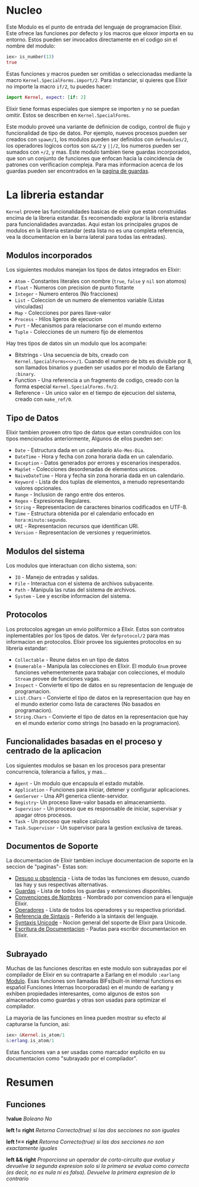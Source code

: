 # Nucleo
Este Modulo es el punto de entrada del lenguaje de programacion Elixir.
Este ofrece las funciones por defecto y los macros que eloxor importa en su entorno. Estos pueden ser invocados directamente en el codigo sin el nombre del modulo:
```elixir
iex> is_number(13)
true
```
Estas funciones y macros pueden ser omitidas o seleccionadas mediante la macro `Kernel.SpecialForms.import/2`. Para instanciar, si quieres que Elixir no importe la macro `if/2`, tu puedes hacer:
```elixir
import Kernel, expect: [if: 2]
```
Elixir tiene formas especiales que siempre se importen y no se puedan omitir. Estos se describen en `Kernel.SpecialForms`.

Este modulo proveé una variante de definicion de codigo, control de flujo y funcionalidad de tipo de datos. Por ejemplo, nuevos procesos pueden ser creados con `spawn/1`, los modulos pueden ser definidos con `defmodules/2`, los operadores logicos cortos son `&&/2` y `||/2`, los numeros pueden ser sumados con `+/2`, y mas. Este modulo tambien tiene guardas incorporados, que son un conjunto de funciones que enfocan hacia la coincidencia de patrones con verificacion compleja. Para mas informacion acerca de los guardas pueden ser encontrados en la [pagina de guardas](https://hexdocs.pm/elixir/guards.html).

# La libreria estandar
`Kernel` provee las funcionalidades basicas de elixir que estan construidas encima de la libreria estandar. Es recomendado explorar la libreria estandar para funcionalidades avanzadas. Aqui estan los principales grupos de modulos en la libreria estandar (esta lista no es una completa referencia, vea la documentacion en la barra lateral para todas las entradas).

## Modulos incorporados
Los siguientes modulos manejan los tipos de datos integrados en Elixir:
* `Atom` - Constantes literales con nombre (`true`, `false` y `nil` son atomos)
* `Float` - Numeros con precision de punto flotante
* `Integer` - Numero enteros (No fracciones)
* `List` - Coleccion de un numero de elementos variable (Listas vinculadas)
* `Map` - Colecciones por pares llave-valor
* `Process` - Hilos ligeros de ejecucion
* `Port` - Mecanismos para relacionarse con el mundo externo
* `Tuple` - Colecciones de un numero fijo de elementos

Hay tres tipos de datos sin un modulo que los acompañe:
* Bitstrings - Una secuencia de bits, creado con `Kernel.SpecialForms<<>>/1`. Cuando el numero de bits es divisible por 8, son llamados binarios y pueden ser usados por el modulo de Earlang `:binary`.
* Function - Una referencia a un fragmento de codigo, creado con la forma especial `Kernel.SpecialForms.fn/2`.
* Reference - Un unico valor en el tiempo de ejecucion del sistema, creado con `make_ref/0`.

## Tipo de Datos
Elixir tambien proveen otro tipo de datos que estan construidos con los tipos mencionados anteriormente, Algunos de ellos pueden ser:
* `Date` - Estructura dada en un calendario `Año-Mes-Dia`.
* `DateTime` - Hora y fecha con zona horaria dada en un calendario.
* `Exception` - Datos generados por errores y escenarios inesperados.
* `MapSet` - Colecciones desordenadas de elementos unicos.
* `NaiveDateTime` - Hora y fecha sin zona horaria dada en un calendario.
* `Keyword` - Lista de dos tuplas de elementos, a menudo representando valores opcionales.
* `Range` - Inclusion de rango entre dos enteros.
* `Regex` - Expresiones Regulares.
* `String` - Representacion de caracteres binarios codificados en UTF-8.
* `Time` - Estructura obtenida por el calendario enfocado en `hora:minuto:segundo`.
* `URI` -  Representacion recursos que identifican URI.
* `Version` - Representacion de versiones y requerimietos.

## Modulos del sistema
Los modulos que interactuan con dicho sistema, son:
* `IO` - Manejo de entradas y salidas.
* `File` - Interactua con el sistema de archivos subyacente.
* `Path` - Manipula las rutas del sistema de archivos.
* `System` - Lee y escribe informacion del sistema.

## Protocolos
Los protocolos agregan un envio poliformico a Elixir. Estos son contratos inplementables por los tipos de datos. Ver `defprotocol/2` para mas informacion en protocolos. Elixir provee los siguientes protocolos en su libreria estandar:
* `Collectable` - Reune datos en un tipo de datos
* `Enumerable` - Manipula las colecciones en Elixir. El modulo `Enum` provee funciones vehementemente para trabajar con colecciones, el modulo `Stream` provee de funciones vagas.
* `Inspect` - Convierte el tipo de datos en su representacion de lenguaje de programacion.
* `List.Chars` - Convierte el tipo de datos en la representacion que hay en el mundo exterior como lista de caracteres (No basados en programacion).
* `String.Chars` - Convierte el tipo de datos en la representacion que hay en el mundo exterior como strings (no basado en la programacion).

## Funcionalidades basadas en el proceso y centrado de la aplicacion
Los siguientes modulos se basan en los procesos para presentar concurrencia, tolerancia a fallos, y mas...
* `Agent` - Un modulo que encapsula el estado mutable.
* `Application` - Funciones para iniciar, detener y configurar aplicaciones.
* `GenServer` - Una API generica cliente-servidor.
* `Registry`- Un proceso llave-valor basada en almacenamiento.
* `Supervisor` - Un proceso que es responsable de iniciar, supervisar y apagar otros procesos.
* `Task` - Un proceso que realice calculos
* `Task.Supervisor` - Un supervisor para la gestion exclusiva de tareas.

## Documentos de Soporte
La documentacion de Elixir tambien incluye documentacion de soporte en la seccion de "paginas"- Estas son:
* [Desuso u obsolencia](https://hexdocs.pm/elixir/deprecations.html) - Lista de todas las funciones em desuso, cuando las hay y sus respectivas alternativas.
* [Guardas](https://hexdocs.pm/elixir/guards.html) - Lista de todos los guardas y extensiones disponibles.
* [Convenciones de Nombres](https://hexdocs.pm/elixir/naming-conventions.html) - Nombrado por convencion para el lenguaje Elixir.
* [Operadores](https://hexdocs.pm/elixir/operators.html) - Lista de todos los operadores y su respectiva prioridad.
* [Referencia de Sintaxis](https://hexdocs.pm/elixir/syntax-reference.html) - Referido a la sintaxis del lenguaje.
* [Syntaxis Unicode](https://hexdocs.pm/elixir/unicode-syntax.html) - Nocion general del soporte de Elixir para Unicode.
* [Escritura de Documentacion](https://hexdocs.pm/elixir/writing-documentation.html) - Pautas para escribir documentacion en Elixir.

## Subrayado
Muchas de las funciones descritas en este modulo son subrayadas por el compilador de Elixir en su contraparte a Earlang en el modulo `:earlang` [Modulo](www.erlang.org/doc/man/erlang.html). Esas funciones son llamadas BIFs(built-in internal functions en español Funciones Internas Incorporadas) en el mundo de earlang y exhiben propiedades interesantes, como algunos de estos son almacenados como guardas y otras son usadas para optimizar el compilador.

La mayoria de las funciones en linea pueden mostrar su efecto al capturarse la funcion, asi:
```elixir
iex> &Kernel.is_atom/1
&:erlang.is_atom/1
```
Estas funciones van a ser usadas como marcador explicito en su documentacion como "subrayado por el compilador".

# Resumen
## Funciones

**!value**
 *Boleano No*
 
**left != right**
 *Retorna Correcto(true) si las dos secciones no son iguales*
 
**left !== right**
 *Retorna Correcto(true) si las dos secciones no son exactamente iguales*
 
**left && right**
 *Proporciona un operador de corto-circuito que evalua y devuelve la segunda expresion solo si la primera se evalua como correcta (es decir, no es nula ni es falsa). Devuelve la primera expresion de lo contrario*
